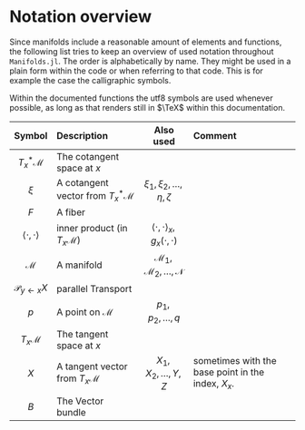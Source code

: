 # Notation overview

Since manifolds include a reasonable amount of elements and functions, the following list tries to keep an overview of used notation throughout `Manifolds.jl`.
The order is alphabetically by name.
They might be used in a plain form within the code or when referring to that code.
This is for example the case the calligraphic symbols.

Within the documented functions the utf8 symbols are used whenever possible,
as long as that renders still in $\TeX$ within this documentation.

| Symbol | Description | Also used | Comment |
|:--:|:-------------- |:--:|:--- |
| $T^*_x \mathcal M$ | The cotangent space at $x$ | | |
| $\xi$ | A cotangent vector from $T^*_x \mathcal M$ | $\xi_1, \xi_2,\ldots,\eta,\zeta$ | |
| $F$ | A fiber | |
| $\langle\cdot,\cdot\rangle$ | inner product (in $T_x \mathcal M$) | $\langle\cdot,\cdot\rangle_x, g_x(\cdot,\cdot)$ |
| $\mathcal M$ | A manifold | $\mathcal M_1, \mathcal M_2,\ldots,\mathcal N$ | |
| $\mathcal P_{y\gets x}X$ | parallel Transport |
| $p$ | A point on $\mathcal M$ | $p_1,p_2,\ldots,q$ | |
| $T_x \mathcal M$ | The tangent space at $x$ | | |
| $X$ | A tangent vector from $T_x \mathcal M$ | $X_1,X_2,\ldots,Y,Z$ | sometimes with the base point in the index, $X_x$. |
| $B$ | The Vector bundle | |
